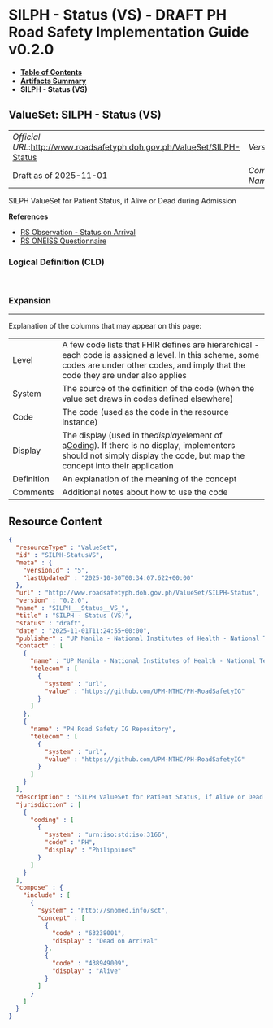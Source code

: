 # SILPH - Status (VS) - DRAFT PH Road Safety Implementation Guide v0.2.0

* [**Table of Contents**](toc.md)
* [**Artifacts Summary**](artifacts.md)
* **SILPH - Status (VS)**

## ValueSet: SILPH - Status (VS) 

| | |
| :--- | :--- |
| *Official URL*:http://www.roadsafetyph.doh.gov.ph/ValueSet/SILPH-Status | *Version*:0.2.0 |
| Draft as of 2025-11-01 | *Computable Name*:SILPH___Status__VS_ |

 
SILPH ValueSet for Patient Status, if Alive or Dead during Admission 

 **References** 

* [RS Observation - Status on Arrival](StructureDefinition-rs-observation-status-on-arrival.md)
* [RS ONEISS Questionnaire](Questionnaire-RSOneissQuestionnaire.md)

### Logical Definition (CLD)

 

### Expansion

-------

 Explanation of the columns that may appear on this page: 

| | |
| :--- | :--- |
| Level | A few code lists that FHIR defines are hierarchical - each code is assigned a level. In this scheme, some codes are under other codes, and imply that the code they are under also applies |
| System | The source of the definition of the code (when the value set draws in codes defined elsewhere) |
| Code | The code (used as the code in the resource instance) |
| Display | The display (used in the*display*element of a[Coding](http://hl7.org/fhir/R4/datatypes.html#Coding)). If there is no display, implementers should not simply display the code, but map the concept into their application |
| Definition | An explanation of the meaning of the concept |
| Comments | Additional notes about how to use the code |



## Resource Content

```json
{
  "resourceType" : "ValueSet",
  "id" : "SILPH-StatusVS",
  "meta" : {
    "versionId" : "5",
    "lastUpdated" : "2025-10-30T00:34:07.622+00:00"
  },
  "url" : "http://www.roadsafetyph.doh.gov.ph/ValueSet/SILPH-Status",
  "version" : "0.2.0",
  "name" : "SILPH___Status__VS_",
  "title" : "SILPH - Status (VS)",
  "status" : "draft",
  "date" : "2025-11-01T11:24:55+00:00",
  "publisher" : "UP Manila - National Institutes of Health - National Telehealth Center",
  "contact" : [
    {
      "name" : "UP Manila - National Institutes of Health - National Telehealth Center",
      "telecom" : [
        {
          "system" : "url",
          "value" : "https://github.com/UPM-NTHC/PH-RoadSafetyIG"
        }
      ]
    },
    {
      "name" : "PH Road Safety IG Repository",
      "telecom" : [
        {
          "system" : "url",
          "value" : "https://github.com/UPM-NTHC/PH-RoadSafetyIG"
        }
      ]
    }
  ],
  "description" : "SILPH ValueSet for Patient Status, if Alive or Dead during Admission",
  "jurisdiction" : [
    {
      "coding" : [
        {
          "system" : "urn:iso:std:iso:3166",
          "code" : "PH",
          "display" : "Philippines"
        }
      ]
    }
  ],
  "compose" : {
    "include" : [
      {
        "system" : "http://snomed.info/sct",
        "concept" : [
          {
            "code" : "63238001",
            "display" : "Dead on Arrival"
          },
          {
            "code" : "438949009",
            "display" : "Alive"
          }
        ]
      }
    ]
  }
}

```
